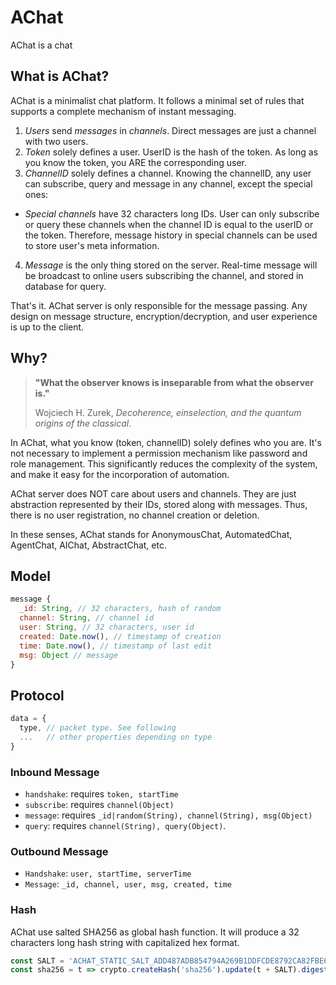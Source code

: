 # AChat

AChat is a chat

## What is AChat?

AChat is a minimalist chat platform. It follows a minimal set of rules that supports a complete mechanism of instant messaging.

1. *Users* send *messages* in *channels*. Direct messages are just a channel with two users.
2. *Token* solely defines a user. UserID is the hash of the token. As long as you know the token, you ARE the corresponding user.
3. *ChannelID* solely defines a channel. Knowing the channelID, any user can subscribe, query and message in any channel, except the special ones:
  - *Special channels* have 32 characters long IDs. User can only subscribe or query these channels when the channel ID is equal to the userID or the token. Therefore, message history in special channels can be used to store user's meta information.
4. *Message* is the only thing stored on the server. Real-time message will be broadcast to online users subscribing the channel, and stored in database for query.

That's it. AChat server is only responsible for the message passing. Any design on message structure, encryption/decryption, and user experience is up to the client.

## Why?

> **"What the observer knows is inseparable from what the observer is."**
> 
> Wojciech H. Zurek, *Decoherence, einselection, and the quantum origins of the classical*.

In AChat, what you know (token, channelID) solely defines who you are. It's not necessary to implement a permission mechanism like password and role management. This significantly reduces the complexity of the system, and make it easy for the incorporation of automation.

AChat server does NOT care about users and channels. They are just abstraction represented by their IDs, stored along with messages. Thus, there is no user registration, no channel creation or deletion.

In these senses, AChat stands for AnonymousChat, AutomatedChat, AgentChat, AIChat, AbstractChat, etc.

## Model

```js
message {
  _id: String, // 32 characters, hash of random
  channel: String, // channel id
  user: String, // 32 characters, user id
  created: Date.now(), // timestamp of creation
  time: Date.now(), // timestamp of last edit
  msg: Object // message
}
```

## Protocol

```js
data = {
  type, // packet type. See following
  ...   // other properties depending on type
}
```

### Inbound Message

- `handshake`: requires `token, startTime`
- `subscribe`: requires `channel(Object)`
- `message`: requires `_id|random(String), channel(String), msg(Object)`
- `query`: requires `channel(String), query(Object)`.

### Outbound Message

- `Handshake`: `user, startTime, serverTime`
- `Message`: `_id, channel, user, msg, created, time`

### Hash

AChat use salted SHA256 as global hash function. It will produce a 32 characters long hash string with capitalized hex format.

```js
const SALT = 'ACHAT_STATIC_SALT_ADD487ADB854794A269B1DDFCDE8792CA82FBE6FA7D45956A8E2EF0839609D71'
const sha256 = t => crypto.createHash('sha256').update(t + SALT).digest('hex').toUpperCase()
```

